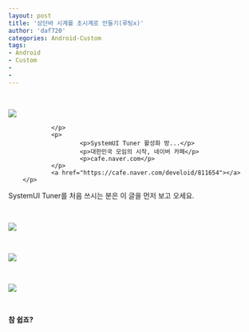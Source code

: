 ```yaml
---
layout: post
title: '상단바 시계를 초시계로 만들기(루팅x)'
author: 'daf720'
categories: Android-Custom
tags:
- Android
- Custom
-
-
---
```



<script> location.href='https://cafe.naver.com/develoid/811582' ; </script>

<p>&nbsp;</p><p></p><p>
        <p>
                          <p>
                        <img src="https://dthumb-phinf.pstatic.net/?src=%22https%3A%2F%2Fcafeptthumb-phinf.pstatic.net%2FMjAxODAyMjJfMTE3%2FMDAxNTE5MzEwMDE3MjE3.z9mGM-Z44VCHVUHeJHKcSKKYoH_vf4zMG4Z6bDT6KyYg.ZU5rIvQnmHDvbqOwiIwn9lGaAsi7rTSEDsL8ffhRR7Mg.PNG.searphiel9%2Fwjrdydvlfdy.png%3Ftype%3Dw740%22&amp;type=f220">
                        
                </p>
                <p>
                        <p>SystemUI Tuner 활성화 방...</p>
                        <p>대한민국 모임의 시작, 네이버 카페</p>
                        <p>cafe.naver.com</p>
                </p>
                <a href="https://cafe.naver.com/develoid/811654"></a>
        </p>
</p><p></p><p>SystemUI Tuner를 처음 쓰시는 분은 이 글을 먼저 보고 오세요.</p><b><p>&nbsp;</p><p><img src="https://cafeptthumb-phinf.pstatic.net/MjAxODA3MjBfMjgy/MDAxNTMyMDI0ODYwNTY0.duP8xRxuPVqhRZAxRdruCvm4GSltOZqetYHchLzPdkog.-8OV2ww3fT2BrqzmYqNyMTcKtStnGx8uTBbAUg7u_bEg.JPEG.cbm852/Screenshot_20180720-032716_SystemUI_Tuner.jpg?type=w740"></p><p>&nbsp;</p><img src="https://cafeptthumb-phinf.pstatic.net/MjAxODA3MjBfMjM1/MDAxNTMyMDI0ODY2MTU5.DvwVSD4wT5HvmBWSbxhbXQYt14Y_IaMoMJeasTYn3NUg.ciLI5yhuBEflPWDI2Qyc0mQ163oScX3ooq4hfa89wSgg.JPEG.cbm852/Screenshot_20180720-032726_SystemUI_Tuner.jpg?type=w740"><p>&nbsp;</p><img src="https://cafeptthumb-phinf.pstatic.net/MjAxODA3MjBfMzgg/MDAxNTMyMDI0ODgwNzM4.DkjTSeFkXep1yzh2d4KwhgfQ3W1uwYtKxoYi3bj-N_kg.8VaMNXs0LaGAG81zMwuea9620X23zTKVM402OmGHfUMg.JPEG.cbm852/Screenshot_20180720-032739_SystemUI_Tuner.jpg?type=w740"><p>&nbsp;</p>참 쉽죠?<p>&nbsp;</p><p>&nbsp;</p>
